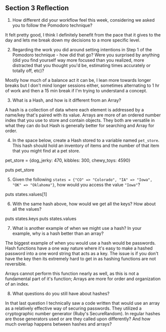 ## Section 3 Reflection

1. How different did your workflow feel this week, considering we asked you to follow the Pomodoro technique?

It felt pretty good, I think I definitely benefit from the pace that it gives to the day and lets me break down my decisions to a more specific level.

2. Regarding the work you did around setting intentions in Step 1 of the Pomodoro technique - how did that go? Were you surprised by anything (did you find yourself way more focused than you realized, more distracted that you thought you'd be, estimating times accurately or totally off, etc)?

Mostly how much of a balance act it can be, I lean more towards longer breaks but I don't mind longer sessions either, sometimes alternating to 1 hr of work and then a 15 min break if I'm trying to understand a concept.

3. What is a Hash, and how is it different from an Array?

A hash is a collection of data where each element is addressed by a name/key that's paired with its value. Arrays are more of an ordered number index that you use to store and contain objects. They both are versatile in what they can do but Hash is generally better for searching and Array for order.

4. In the space below, create a Hash stored to a variable named `pet_store`.  This hash should hold an inventory of items and the number of that item that you might find at a pet store.

pet_store = {dog_jerky: 470, kibbles: 300, chewy_toys: 4590}

puts pet_store

5. Given the following `states = {"CO" => "Colorado", "IA" => "Iowa", "OK" => "Oklahoma"}`, how would you access the value `"Iowa"`?

puts states.values[1]

6. With the same hash above, how would we get all the keys?  How about all the values?

puts states.keys
puts states.values

7. What is another example of when we might use a hash?  In your example, why is a hash better than an array?

The biggest example of when you would use a hash would be passwords. Hash functions have a one way nature where it's easy to make a hashed password into a one word string that acts as a key.  The issue is if you don't have the key then its extremely hard to get in as hashing functions are not reversible.

Arrays cannot perform this function nearly as well, as this is not a fundamental part of it's function; Arrays are more for order and organization of an index.


8. What questions do you still have about hashes?

In that last question I technically saw a code written that would use an array as a relatively effective way of securing passwords. They utilized a cryptographic number generator (Ruby's SecureRandom). In regular hashes are those generators used or are they called upon differently? And how much overlap happens between hashes and arrays?
